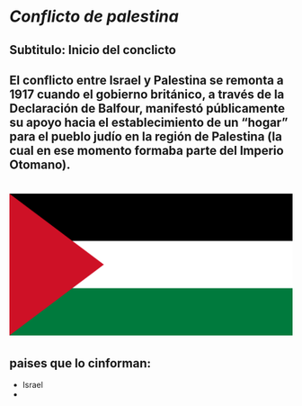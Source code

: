 # ***Conflicto de palestina***

## Subtitulo: Inicio del conclicto
## El conflicto entre Israel y Palestina se remonta a 1917 cuando el gobierno británico, a través de la Declaración de Balfour, manifestó públicamente su apoyo hacia el establecimiento de un “hogar” para el pueblo judío en la región de Palestina (la cual en ese momento formaba parte del Imperio Otomano).
# ![img_2.png](img_2.png)
## paises que lo cinforman: 
- Israel
- 






 




